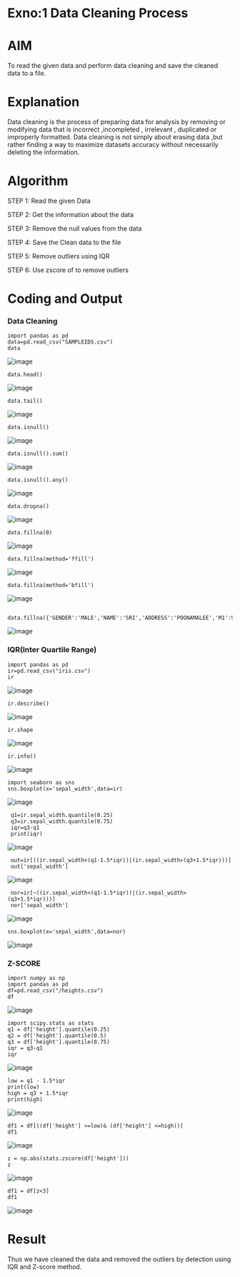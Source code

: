 # Exno:1 Data Cleaning Process

# AIM
To read the given data and perform data cleaning and save the cleaned data to a file.

# Explanation
Data cleaning is the process of preparing data for analysis by removing or modifying data that is incorrect ,incompleted , irrelevant , duplicated or improperly formatted. Data cleaning is not simply about erasing data ,but rather finding a way to maximize datasets accuracy without necessarily deleting the information.

# Algorithm
STEP 1: Read the given Data

STEP 2: Get the information about the data

STEP 3: Remove the null values from the data

STEP 4: Save the Clean data to the file

STEP 5: Remove outliers using IQR

STEP 6: Use zscore of to remove outliers

# Coding and Output
### Data Cleaning
```
import pandas as pd
data=pd.read_csv("SAMPLEIDS.csv")
data
```
![image](https://github.com/user-attachments/assets/0b733593-c624-4940-8293-65d05ff45229)
```
data.head()
```
![image](https://github.com/user-attachments/assets/06e1ddde-b8bc-4677-967f-529191dbe4d3)
```
data.tail()
```
![image](https://github.com/user-attachments/assets/e3d3b29f-b562-4ff1-850b-5567d2ba7db6)
```
data.isnull()
```
![image](https://github.com/user-attachments/assets/f608e511-86ee-44ec-8421-74e348021caa)
```
data.isnull().sum()
```
![image](https://github.com/user-attachments/assets/eb27fd60-5d41-44bf-8828-ce9ea32973f0)
```
data.isnull().any()
```
![image](https://github.com/user-attachments/assets/09506df2-ef07-4611-8a29-d72c10b716e9)
```
data.dropna()
```
![image](https://github.com/user-attachments/assets/64c85113-58ad-4c1e-9586-d6f99a422216)
```
data.fillna(0)
```
![image](https://github.com/user-attachments/assets/46002150-0be6-4187-b025-d83690429907)
```
data.fillna(method='ffill')
```
![image](https://github.com/user-attachments/assets/8a8b8595-db29-4ac1-93d5-eb114d19487b)
```
data.fillna(method='bfill')
```
![image](https://github.com/user-attachments/assets/ec229a15-0a80-4374-bcf9-97679e3e50e7)
```
 data.fillna({'GENDER':'MALE','NAME':'SRI','ADDRESS':'POONAMALEE','M1':98,'M2':87,'M3':76,'M4':92,'TOTAL':305,'AVG':89.999999})
```
![image](https://github.com/user-attachments/assets/65ac16fb-42e4-44e3-9db1-45c763a75ded)
### IQR(Inter Quartile Range)
```
import pandas as pd
ir=pd.read_csv("iris.csv")
ir
```
![image](https://github.com/user-attachments/assets/b3aea645-a472-47ab-b7f3-dc7968c5c6e4)
```
ir.describe()
```
![image](https://github.com/user-attachments/assets/b090d36a-5492-49ef-b802-f1ff35c17287)
```
ir.shape
```
![image](https://github.com/user-attachments/assets/ef5bd4db-bb4d-49e3-a128-dc1c39ad1ead)
```
ir.info()
```
![image](https://github.com/user-attachments/assets/2c5ce04b-5252-4f4f-bdfc-af1619dcd251)
```
import seaborn as sns
sns.boxplot(x='sepal_width',data=ir)
```
![image](https://github.com/user-attachments/assets/02ccc2dc-3806-45f0-a8a3-611013adc992)
```
 q1=ir.sepal_width.quantile(0.25)
 q3=ir.sepal_width.quantile(0.75)
 iqr=q3-q1
 print(iqr)
```
![image](https://github.com/user-attachments/assets/a317c618-f4ae-4eaa-a056-557738f7d66a)
```
 out=ir[((ir.sepal_width<(q1-1.5*iqr))|(ir.sepal_width>(q3+1.5*iqr)))]
 out['sepal_width']
```
![image](https://github.com/user-attachments/assets/f0e564b7-6b6d-41b9-b70e-f258236f301d)
```
 nor=ir[~((ir.sepal_width<(q1-1.5*iqr))|(ir.sepal_width>(q3+1.5*iqr)))]
 nor['sepal_width']
```
![image](https://github.com/user-attachments/assets/2f01f216-abf7-4f86-a4d5-f8ebf4052d1b)
```
sns.boxplot(x='sepal_width',data=nor)
```
![image](https://github.com/user-attachments/assets/d7937282-ea65-47ab-abee-798f0f806f9e)
### Z-SCORE
```
import numpy as np
import pandas as pd
df=pd.read_csv("/heights.csv")
df
```
![image](https://github.com/user-attachments/assets/823f9503-fc0b-4b88-abf5-f12bbb6857a9)
```
import scipy.stats as stats
q1 = df['height'].quantile(0.25)
q2 = df['height'].quantile(0.5)
q3 = df['height'].quantile(0.75)
iqr = q3-q1
iqr
```
![image](https://github.com/user-attachments/assets/a4e7ee09-9234-4914-9f94-b95bc38c3963)
```
low = q1 - 1.5*iqr
print(low)
high = q3 + 1.5*iqr
print(high)
```
![image](https://github.com/user-attachments/assets/bd2c79bd-d8d9-4d5c-a6de-ae0df27e4a75)
```
df1 = df[((df['height'] >=low)& (df['height'] <=high))]
df1
```
![image](https://github.com/user-attachments/assets/462ba034-2a52-47cd-a5ef-6c8dc3a17c39)
```
z = np.abs(stats.zscore(df['height']))
z
```
![image](https://github.com/user-attachments/assets/865c01f6-a50d-40cd-92c1-cd65f1553e5c)
```
df1 = df[z<3]
df1
```
![image](https://github.com/user-attachments/assets/62540181-a6a9-4cc6-a14a-fa337b473390)

# Result
Thus we have cleaned the data and removed the outliers by detection using IQR and Z-score method.
